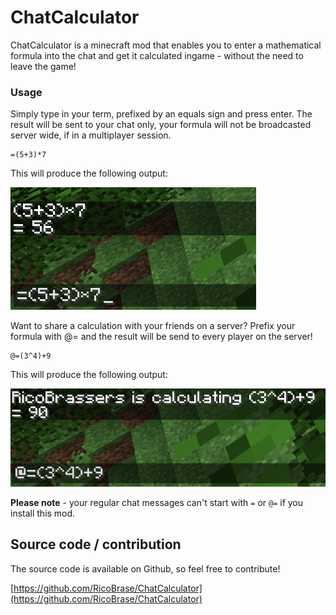 # ChatCalculator
ChatCalculator is a minecraft mod that enables you to enter a mathematical formula into the chat and get it calculated ingame - without the need to leave the game!

### Usage

Simply type in your term, prefixed by an equals sign and press enter. The result will be sent to your chat only, your formula will not be broadcasted server wide, if in a multiplayer session.

    =(5+3)*7
    
This will produce the following output:

![Result of entering =(5+3)*7 into the chat](https://raw.githubusercontent.com/RicoBrase/ChatCalculator/ebab90fa8135eb74357a667dac6f055b330088af/src/main/resources/assets/chatcalc/screenshot_1.png)

Want to share a calculation with your friends on a server? Prefix your formula with @= and the result will be send to every player on the server!

    @=(3^4)+9
    
This will produce the following output:  
   
![Result of entering =(3^4)+9 into the chat](https://raw.githubusercontent.com/RicoBrase/ChatCalculator/ebab90fa8135eb74357a667dac6f055b330088af/src/main/resources/assets/chatcalc/screenshot_2.png)

**Please note** - your regular chat messages can't start with `=` or `@=` if you install this mod.

## Source code / contribution
The source code is available on Github, so feel free to contribute!

[https://github.com/RicoBrase/ChatCalculator](https://github.com/RicoBrase/ChatCalculator)